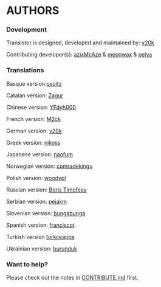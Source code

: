 AUTHORS
=======

### Development
Transistor is designed, developed and maintained by: [y20k](https://github.com/y20k)

Contributing developer(s): [azixMcAze](https://github.com/azixMcAze) & [meonwax](https://github.com/meonwax) & [pelya](https://github.com/mpelya)

### Translations
Basque version [osoitz](https://github.com/osoitz)

Catalan version: [Zagur](https://github.com/Zagur)

Chinese version: [YFdyh000](https://github.com/yfdyh000)

French version: [M2ck](https://github.com/M2ck)

German version: [y20k](https://github.com/y20k)

Greek version: [nikoss](https://github.com/nikoss)

Japanese version: [naofum](https://github.com/naofum)

Norwegian version: [comradekingu](https://github.com/comradekingu)

Polish version: [woodypl](https://github.com/woodypl)

Russian version: [Boris Timofeev](https://github.com/btimofeev)

Serbian version: [pejakm](https://github.com/pejakm)

Slovenian version: [bungabunga](https://github.com/bungabunga)

Spanish version: [franciscot](https://github.com/franciscot)

Turkish version [turkceapps](https://hosted.weblate.org/user/turkceapps/)

Ukrainian version: [burunduk](https://github.com/burunduk) 

### Want to help?
Please check out the notes in [CONTRIBUTE.md](https://github.com/y20k/transistor/blob/master/CONTRIBUTE.md) first.
